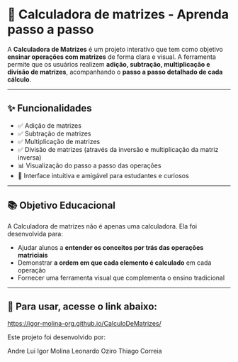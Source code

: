 # 🧮 Calculadora de matrizes - Aprenda passo a passo

A **Calculadora de Matrizes** é um projeto interativo que tem como objetivo **ensinar operações com matrizes** de forma clara e visual. A ferramenta permite que os usuários realizem **adição, subtração, multiplicação e divisão de matrizes**, acompanhando o **passo a passo detalhado de cada cálculo**.

---

## ✨ Funcionalidades

- ✅ Adição de matrizes
- ✅ Subtração de matrizes
- ✅ Multiplicação de matrizes
- ✅ Divisão de matrizes (através da inversão e multiplicação da matriz inversa)
- 📊 Visualização do passo a passo das operações
- 🎨 Interface intuitiva e amigável para estudantes e curiosos

---

## 📚 Objetivo Educacional

A Calculadora de matrizes não é apenas uma calculadora. Ela foi desenvolvida para:

- Ajudar alunos a **entender os conceitos por trás das operações matriciais**
- Demonstrar **a ordem em que cada elemento é calculado** em cada operação
- Fornecer uma ferramenta visual que complementa o ensino tradicional

---

## 🚀 Para usar, acesse o link abaixo:

https://igor-molina-org.github.io/CalculoDeMatrizes/

Este projeto foi desenvolvido por:

Andre Lui
Igor Molina
Leonardo Oziro
Thiago Correia
